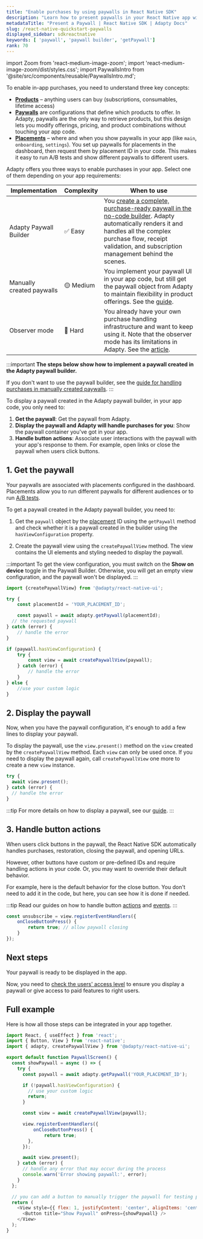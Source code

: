```yaml
---
title: "Enable purchases by using paywalls in React Native SDK"
description: "Learn how to present paywalls in your React Native app with Adapty SDK."
metadataTitle: "Present a Paywall | React Native SDK | Adapty Docs"
slug: /react-native-quickstart-paywalls
displayed_sidebar: sdkreactnative
keywords: [ 'paywall', 'paywall builder', 'getPaywall']
rank: 70
---
```


import Zoom from 'react-medium-image-zoom';
import 'react-medium-image-zoom/dist/styles.css';
import PaywallsIntro from '@site/src/components/reusable/PaywallsIntro.md';

To enable in-app purchases, you need to understand three key concepts:

- [**Products**](product.md) – anything users can buy (subscriptions, consumables, lifetime access)
- [**Paywalls**](paywalls.md) are configurations that define which products to offer. In Adapty, paywalls are the only way to retrieve products, but this design lets you modify offerings, pricing, and product combinations without touching your app code.
- [**Placements**](placements.md) – where and when you show paywalls in your app (like `main`, `onboarding`, `settings`). You set up paywalls for placements in the dashboard, then request them by placement ID in your code. This makes it easy to run A/B tests and show different paywalls to different users.

Adapty offers you three ways to enable purchases in your app. Select one of them depending on your app requirements:

| Implementation         | Complexity | When to use                                                                                                                                                                                                                                |
|------------------------|------------|--------------------------------------------------------------------------------------------------------------------------------------------------------------------------------------------------------------------------------------------|
| Adapty Paywall Builder | ✅ Easy     | You [create a complete, purchase-ready paywall in the no-code builder](quickstart-paywalls). Adapty automatically renders it and handles all the complex purchase flow, receipt validation, and subscription management behind the scenes. |
| Manually created paywalls | 🟡 Medium  | You implement your paywall UI in your app code, but still get the paywall object from Adapty to maintain flexibility in product offerings. See the [guide](react-native-making-purchases).                                                 |
| Observer mode              | 🔴 Hard    | You already have your own purchase handling infrastructure and want to keep using it. Note that the observer mode has its limitations in Adapty. See the [article](observer-vs-full-mode).                                                 |

:::important
**The steps below show how to implement a paywall created in the Adapty paywall builder.**

If you don't want to use the paywall builder, see the [guide for handling purchases in manually created paywalls](react-native-making-purchases.md).
:::

To display a paywall created in the Adapty paywall builder, in your app code, you only need to:

1. **Get the paywall**: Get the paywall from Adapty.
2. **Display the paywall and Adapty will handle purchases for you**: Show the paywall container you've got in your app.
3. **Handle button actions**: Associate user interactions with the paywall with your app's response to them. For example, open links or close the paywall when users click buttons.

## 1. Get the paywall

Your paywalls are associated with placements configured in the dashboard. Placements allow you to run different paywalls for different audiences or to run [A/B tests](ab-tests.md).

To get a paywall created in the Adapty paywall builder, you need to:

1. Get the `paywall` object by the [placement](placements.md) ID using the `getPaywall` method and check whether it is a paywall created in the builder using the `hasViewConfiguration` property.

2. Create the paywall view using the `createPaywallView` method. The view contains the UI elements and styling needed to display the paywall.

:::important
To get the view configuration, you must switch on the **Show on device** toggle in the Paywall Builder. Otherwise, you will get an empty view configuration, and the paywall won't be displayed.
:::

```typescript showLineNumbers title="React Native"
import {createPaywallView} from '@adapty/react-native-ui';

try {
    const placementId = 'YOUR_PLACEMENT_ID';

    const paywall = await adapty.getPaywall(placementId);
  // the requested paywall
} catch (error) {
    // handle the error
}

if (paywall.hasViewConfiguration) {
    try {
        const view = await createPaywallView(paywall);
    } catch (error) {
        // handle the error
    }
} else {
    //use your custom logic
}
```

## 2. Display the paywall

Now, when you have the paywall configuration, it's enough to add a few lines to display your paywall.

To display the paywall, use the `view.present()` method on the `view` created by the `createPaywallView` method. Each `view` can only be used once. If you need to display the paywall again, call `createPaywallView` one more to create a new `view` instance.

```typescript showLineNumbers title="React Native"
try {
  await view.present();
} catch (error) {
  // handle the error
}
```

:::tip
For more details on how to display a paywall, see our [guide](react-native-present-paywalls.md).
:::

## 3. Handle button actions

When users click buttons in the paywall, the React Native SDK automatically handles purchases, restoration, closing the paywall, and opening URLs.

However, other buttons have custom or pre-defined IDs and require handling actions in your code. Or, you may want to override their default behavior.

For example, here is the default behavior for the close button. You don't need to add it in the code, but here, you can see how it is done if needed.

:::tip
Read our guides on how to handle button [actions](react-native-handle-paywall-actions.md) and [events](react-native-handling-events-1.md).
:::

```typescript showLineNumbers title="React Native"
const unsubscribe = view.registerEventHandlers({
    onCloseButtonPress() {
        return true; // allow paywall closing
    }
});
```

## Next steps

Your paywall is ready to be displayed in the app.

Now, you need to [check the users' access level](react-native-check-subscription-status.md) to ensure you display a paywall or give access to paid features to right users.

## Full example

Here is how all those steps can be integrated in your app together.

```javascript showLineNumbers title="React Native"
import React, { useEffect } from 'react';
import { Button, View } from 'react-native';
import { adapty, createPaywallView } from '@adapty/react-native-ui';

export default function PaywallScreen() {
  const showPaywall = async () => {
    try {
      const paywall = await adapty.getPaywall('YOUR_PLACEMENT_ID');

      if (!paywall.hasViewConfiguration) {
        // use your custom logic
        return;
      }

      const view = await createPaywallView(paywall);

      view.registerEventHandlers({
          onCloseButtonPress() {
              return true;
        },
      });

      await view.present();
    } catch (error) {
      // handle any error that may occur during the process
      console.warn('Error showing paywall:', error);
    }
  };

  // you can add a button to manually trigger the paywall for testing purposes
  return (
    <View style={{ flex: 1, justifyContent: 'center', alignItems: 'center' }}>
      <Button title="Show Paywall" onPress={showPaywall} />
    </View>
  );
}

```